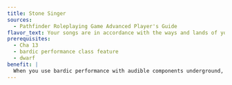 ```yaml
---
title: Stone Singer
sources:
  - Pathfinder Roleplaying Game Advanced Player's Guide
flavor_text: Your songs are in accordance with the ways and lands of your people.
prerequisites:
  - Cha 13
  - bardic performance class feature
  - dwarf
benefit: |
  When you use bardic performance with audible components underground, the range or area of your chosen performance is doubled, and you can affect deaf creatures if they possess tremorsense and are in your new range. In addition, the DC for saving throws against your bardic performance is increased by +2 for creatures of the earth subtype, regardless of where the performance occurs.
---
```


